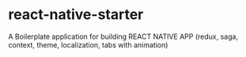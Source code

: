 # react-native-starter
A Boilerplate application for building REACT NATIVE APP (redux, saga, context, theme, localization, tabs with animation)
